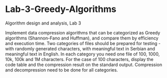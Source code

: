 # Lab-3-Greedy-Algorithms
 Algorithm design and analysis, Lab 3

Implement data compression algorithms that can be categorized as Greedy algorithms (Shannon-Fano and Huffman), and compare them by efficiency and execution time.
Two categories of files should be prepared for testing - with randomly generated characters, with meaningful text in Serbian and meaningful text in English.
In each category you need one file of 100, 1000, 10k, 100k and 1M characters. For the case of 100 characters, display the code table and the compression result on the standard output. Compression and decompression need to be done for all categories.
